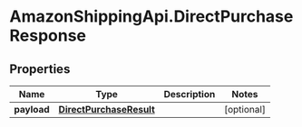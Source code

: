 # AmazonShippingApi.DirectPurchaseResponse

## Properties
Name | Type | Description | Notes
------------ | ------------- | ------------- | -------------
**payload** | [**DirectPurchaseResult**](DirectPurchaseResult.md) |  | [optional] 


